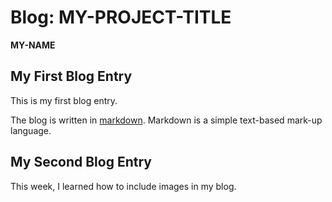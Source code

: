 # Blog: MY-PROJECT-TITLE

**MY-NAME**

## My First Blog Entry

This is my first blog entry.

The blog is written in [markdown](https://github.com/adam-p/markdown-here/wiki/Markdown-Cheatsheet).  Markdown is a simple text-based mark-up language.

## My Second Blog Entry

This week, I learned how to include images in my blog.



